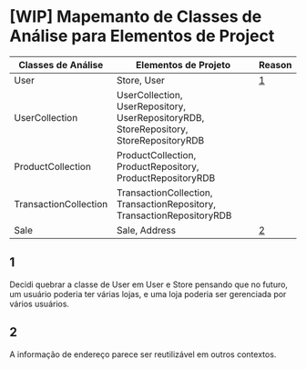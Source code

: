 # [WIP] Mapemanto de Classes de Análise para Elementos de Project
| Classes de Análise | Elementos de Projeto | Reason |
|--------------------|----------------------|--------|
| User               | Store, User          | [1](./TabelaClassesAnaliseClassesProjeto.md#1)       |
| UserCollection     | UserCollection, UserRepository, UserRepositoryRDB, StoreRepository, StoreRepositoryRDB||
| ProductCollection  | ProductCollection, ProductRepository, ProductRepositoryRDB ||
| TransactionCollection | TransactionCollection, TransactionRepository, TransactionRepositoryRDB ||
| Sale                  | Sale, Address     | [2](.TabelaClassesAnaliseClassesProjeto.md#2)|


## 1
Decidi quebrar a classe de User em User e Store pensando que no futuro, um usuário poderia ter várias lojas, e uma loja poderia ser gerenciada por vários usuários.

## 2
A informação de endereço parece ser reutilizável em outros contextos.